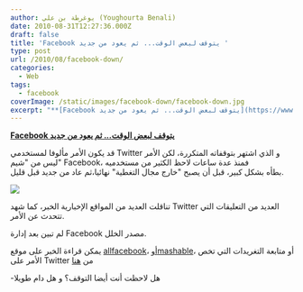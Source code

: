 ```yaml
---
author: يوغرطة بن علي (Youghourta Benali)
date: 2010-08-31T12:27:36.000Z
draft: false
title: 'Facebook يتوقف لبعض الوقت... ثم يعود من جديد '
type: post
url: /2010/08/facebook-down/
categories:
  - Web
tags:
  - facebook
coverImage: /static/images/facebook-down/facebook-down.jpg
excerpt: "**[Facebook يتوقف لبعض الوقت... ثم يعود من جديد](https://www.it-scoop.com/2010/08/facebook-down/)**\n\nقد يكون الأمر مألوفا لمستخدمي Twitter و الذي اشتهر بتوقفاته المتكررة، لكن الأمر ليس من \"شيم\" Facebook، فمنذ عدة ساعات لاحظ الكثير من مستخدميه بطأه\_بشكل\_كبير، قبل أن يصبح \"خارج مجال التغطية\" نهائيا،ثم عاد"
---
```

**[Facebook يتوقف لبعض الوقت... ثم يعود من جديد](https://www.it-scoop.com/2010/08/facebook-down/)**

قد يكون الأمر مألوفا لمستخدمي Twitter و الذي اشتهر بتوقفاته المتكررة، لكن الأمر ليس من "شيم" Facebook، فمنذ عدة ساعات لاحظ الكثير من مستخدميه بطأه بشكل كبير، قبل أن يصبح "خارج مجال التغطية" نهائيا،ثم عاد من جديد قبل قليل.

![](/static/images/facebook-down/facebook-down.jpg)

تناقلت العديد من المواقع الإخبارية الخبر، كما شهد Twitter العديد من التعليقات التي تتحدث عن الأمر.

لم تبين بعد إدارة Facebook مصدر الخلل.

يمكن قراءة الخبر على موقع [allfacebook](http://www.allfacebook.com/facebook-is-down-for-numerous-users-2010-08)، [أوmashable](http://mashable.com/2010/08/31/facebook-down-for-many-users)، أو متابعة التغريدات التي تخص الأمر على Twitter من [هنا](https://search.twitter.com/search?q=facebook+down)

\-هل لاحظت أنت أيضا التوقف؟ و هل دام طويلا
